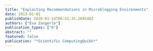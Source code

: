 ```yaml
---
title: "Exploiting Recommendations in Microblogging Environments"
date: 2013-01-01
publishDate: 2020-01-14T06:41:35.269548Z
authors: ["Eva Zangerle"]
publication_types: ["6"]
abstract: ""
featured: false
publication: "*Scientific Computing@uibk*"
---
```


